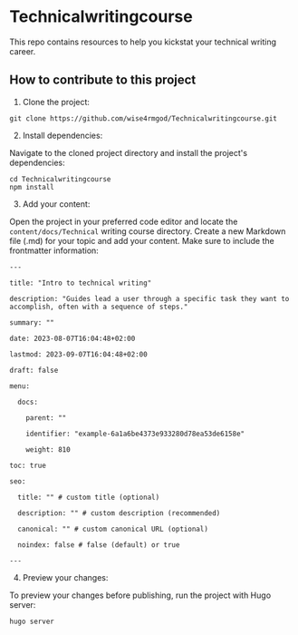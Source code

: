 # Technicalwritingcourse
 This repo contains resources to help you kickstat your technical writing career.

## How to contribute to this project
1. Clone the project:
```
git clone https://github.com/wise4rmgod/Technicalwritingcourse.git
```

2. Install dependencies:

Navigate to the cloned project directory and install the project's dependencies:
```
cd Technicalwritingcourse
npm install
```

3. Add your content:

Open the project in your preferred code editor and locate the `content/docs/Technical` writing course directory. Create a new Markdown file (.md) for your topic and add your content. 
Make sure to include the frontmatter information:
```
---

title: "Intro to technical writing"

description: "Guides lead a user through a specific task they want to accomplish, often with a sequence of steps."

summary: ""

date: 2023-08-07T16:04:48+02:00

lastmod: 2023-09-07T16:04:48+02:00

draft: false

menu:

  docs:

    parent: ""

    identifier: "example-6a1a6be4373e933280d78ea53de6158e"

    weight: 810

toc: true

seo:

  title: "" # custom title (optional)

  description: "" # custom description (recommended)

  canonical: "" # custom canonical URL (optional)

  noindex: false # false (default) or true

---
```

4. Preview your changes:

To preview your changes before publishing, run the project with Hugo server:
```
hugo server
```
